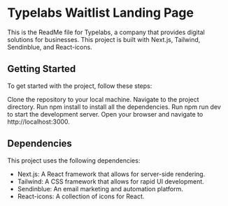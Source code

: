 # Typelabs Waitlist Landing Page

This is the ReadMe file for Typelabs, a company that provides digital solutions for businesses. This project is built with Next.js, Tailwind, Sendinblue, and React-icons.

## Getting Started

To get started with the project, follow these steps:

Clone the repository to your local machine.
Navigate to the project directory.
Run npm install to install all the dependencies.
Run npm run dev to start the development server.
Open your browser and navigate to http://localhost:3000.

## Dependencies

This project uses the following dependencies:

- Next.js: A React framework that allows for server-side rendering.
- Tailwind: A CSS framework that allows for rapid UI development.
- Sendinblue: An email marketing and automation platform.
- React-icons: A collection of icons for React.
